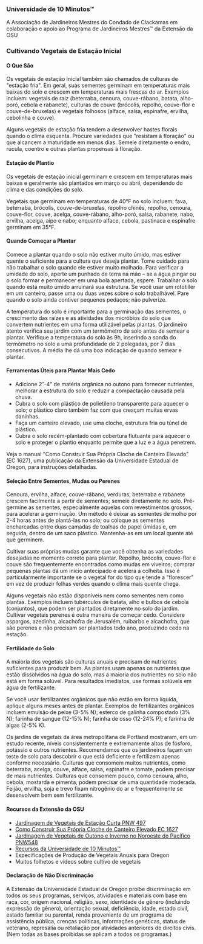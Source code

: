 ### Universidade de 10 Minutos™  
A Associação de Jardineiros Mestres do Condado de Clackamas em colaboração e apoio ao Programa de Jardineiros Mestres™ da Extensão da OSU  

### Cultivando Vegetais de Estação Inicial  

#### O Que São  
Os vegetais de estação inicial também são chamados de culturas de "estação fria". Em geral, suas sementes germinam em temperaturas mais baixas do solo e crescem em temperaturas mais frescas do ar. Exemplos incluem: vegetais de raiz (beterraba, cenoura, couve-rábano, batata, alho-poró, cebola e rabanete), culturas de couve (brócolis, repolho, couve-flor e couve-de-bruxelas) e vegetais folhosos (alface, salsa, espinafre, ervilha, cebolinha e couve).  

Alguns vegetais de estação fria tendem a desenvolver hastes florais quando o clima esquenta. Procure variedades que "resistam à floração" ou que alcancem a maturidade em menos dias. Semeie diretamente o endro, rúcula, coentro e outras plantas propensas à floração.  

#### Estação de Plantio  
Os vegetais de estação inicial germinam e crescem em temperaturas mais baixas e geralmente são plantados em março ou abril, dependendo do clima e das condições do solo.  

Vegetais que germinam em temperaturas de 40°F no solo incluem: fava, beterraba, brócolis, couve-de-bruxelas, repolho chinês, repolho, cenoura, couve-flor, couve, acelga, couve-rábano, alho-poró, salsa, rabanete, nabo, ervilha, acelga, aipo e nabo; enquanto alface, cebola, pastinaca e espinafre germinam em 35°F.  

#### Quando Começar a Plantar  
Comece a plantar quando o solo não estiver muito úmido, mas estiver quente o suficiente para a cultura que deseja plantar. Tome cuidado para não trabalhar o solo quando ele estiver muito molhado. Para verificar a umidade do solo, aperte um punhado de terra na mão – se a água pingar ou o solo formar e permanecer em uma bola apertada, espere. Trabalhar o solo quando está muito úmido arruinará sua estrutura. Se você usar um rototiller em um canteiro, passe uma ou duas vezes sobre o solo trabalhável. Pare quando o solo ainda contiver pequenos pedaços; não pulverize.  

A temperatura do solo é importante para a germinação das sementes, o crescimento das raízes e as atividades dos micróbios do solo que convertem nutrientes em uma forma utilizável pelas plantas. O jardineiro atento verifica seu jardim com um termômetro de solo antes de semear e plantar. Verifique a temperatura do solo às 9h, inserindo a sonda do termômetro no solo a uma profundidade de 2 polegadas, por 7 dias consecutivos. A média lhe dá uma boa indicação de quando semear e plantar.  

#### Ferramentas Úteis para Plantar Mais Cedo  
- Adicione 2”-4” de matéria orgânica no outono para fornecer nutrientes, melhorar a estrutura do solo e reduzir a compactação causada pela chuva.  
- Cubra o solo com plástico de polietileno transparente para aquecer o solo; o plástico claro também faz com que cresçam muitas ervas daninhas.  
- Faça um canteiro elevado, use uma cloche, estrutura fria ou túnel de plástico.  
- Cubra o solo recém-plantado com cobertura flutuante para aquecer o solo e proteger o plantio enquanto permite que a luz e a água penetrem.  

Veja o manual "Como Construir Sua Própria Cloche de Canteiro Elevado" (EC 1627), uma publicação da Extensão da Universidade Estadual de Oregon, para instruções detalhadas.  

#### Seleção Entre Sementes, Mudas ou Perenes  
Cenoura, ervilha, alface, couve-rábano, verduras, beterraba e rabanete crescem facilmente a partir de sementes; semeie diretamente no solo. Pré-germine as sementes, especialmente aquelas com revestimentos grossos, para acelerar a germinação. Um método é deixar as sementes de molho por 2-4 horas antes de plantá-las no solo; ou coloque as sementes encharcadas entre duas camadas de toalhas de papel úmidas e, em seguida, dentro de um saco plástico. Mantenha-as em um local quente até que germinem.  

Cultivar suas próprias mudas garante que você obtenha as variedades desejadas no momento correto para plantar. Repolho, brócolis, couve-flor e couve são frequentemente encontrados como mudas em viveiros; comprar pequenas plantas dá um início antecipado e acelera a colheita. Isso é particularmente importante se o vegetal for do tipo que tende a "florescer" em vez de produzir folhas verdes quando o clima mais quente chega.  

Alguns vegetais não estão disponíveis nem como sementes nem como plantas. Exemplos incluem tubérculos de batata, alho e bulbos de cebola (conjuntos), que podem ser plantados diretamente no solo do jardim. Cultivar vegetais perenes é outra maneira de começar cedo. Considere aspargos, azedinha, alcachofra de Jerusalém, ruibarbo e alcachofra, que são perenes e não precisam ser plantados todo ano, produzindo cedo na estação.  

#### Fertilidade do Solo  
A maioria dos vegetais são culturas anuais e precisam de nutrientes suficientes para produzir bem. As plantas usam apenas os nutrientes que estão dissolvidos na água do solo, mas a maioria dos nutrientes no solo não está em forma solúvel. Para resultados imediatos, use formas solúveis em água de fertilizante.  

Se você usar fertilizantes orgânicos que não estão em forma líquida, aplique alguns meses antes de plantar. Exemplos de fertilizantes orgânicos incluem emulsão de peixe (3-5% N); esterco de galinha compostado (3% N); farinha de sangue (12-15% N); farinha de osso (12-24% P); e farinha de algas (2-5% K).  

Os jardins de vegetais da área metropolitana de Portland mostraram, em um estudo recente, níveis consistentemente e extremamente altos de fósforo, potássio e outros nutrientes. Recomendamos que os jardineiros façam um teste de solo para descobrir o que está deficiente e fertilizem apenas conforme necessário. Culturas que consomem muitos nutrientes, como beterraba, acelga, couve, alface, salsa, espinafre e tomate, podem precisar de mais nutrientes. Culturas que consomem pouco, como cenoura, alho, cebola, mostarda e pimenta, podem precisar de uma quantidade moderada. Feijão, ervilha, soja e trevo fixam nitrogênio do ar e frequentemente se desenvolvem bem sem fertilizante.  

#### Recursos da Extensão da OSU  
- [Jardinagem de Vegetais de Estação Curta PNW 497](http://catalog.extension.oregonstate.edu)  
- [Como Construir Sua Própria Cloche de Canteiro Elevado EC 1627](http://catalog.extension.oregonstate.edu)  
- [Jardinagem de Vegetais de Outono e Inverno no Noroeste do Pacífico PNW548](http://catalog.extension.oregonstate.edu)  
- [Recursos da Universidade de 10 Minutos™](http://www.cmastergardeners.org/10-minute-university)  
- Especificações de Produção de Vegetais Anuais para Oregon  
- Muitos folhetos e vídeos sobre cultivo de vegetais  

#### Declaração de Não Discriminação  
A Extensão da Universidade Estadual de Oregon proíbe discriminação em todos os seus programas, serviços, atividades e materiais com base em raça, cor, origem nacional, religião, sexo, identidade de gênero (incluindo expressão de gênero), orientação sexual, deficiência, idade, estado civil, estado familiar ou parental, renda proveniente de um programa de assistência pública, crenças políticas, informações genéticas, status de veterano, represália ou retaliação por atividades anteriores de direitos civis. (Nem todas as bases proibidas se aplicam a todos os programas.)